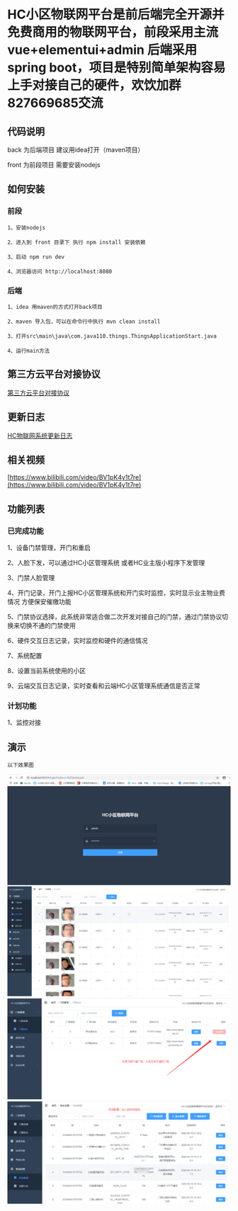 # HC小区物联网平台是前后端完全开源并免费商用的物联网平台，前段采用主流vue+elementui+admin 后端采用spring boot，项目是特别简单架构容易上手对接自己的硬件，欢饮加群827669685交流


## 代码说明

   back 为后端项目 建议用idea打开（maven项目）

   front 为前段项目 需要安装nodejs 

## 如何安装

### 前段

	1、安装nodejs

	2、进入到 front 目录下 执行 npm install 安装依赖

	3、启动 npm run dev

	4、浏览器访问 http://localhost:8080

### 后端

	1、idea 用maven的方式打开back项目

	2、maven 导入包，可以在命令行中执行 mvn clean install

	3、打开src\main\java\com.java110.things.ThingsApplicationStart.java 

	4、运行main方法

## 第三方云平台对接协议

[第三方云平台对接协议](back/docs/api.md)

## 更新日志

[HC物联网系统更新日志](back/ChangeLog.md)

## 相关视频

[https://www.bilibili.com/video/BV1pK4y1t7re](https://www.bilibili.com/video/BV1pK4y1t7re)

## 功能列表

### 已完成功能

1、设备门禁管理，开门和重启

2、人脸下发，可以通过HC小区管理系统 或者HC业主版小程序下发管理

3、门禁人脸管理

4、开门记录，开门上报HC小区管理系统和开门实时监控，实时显示业主物业费情况 方便保安催缴功能

5、门禁协议选择，此系统非常适合做二次开发对接自己的门禁，通过门禁协议切换来切换不通的门禁使用

6、硬件交互日志记录，实时监控和硬件的通信情况

7、系统配置 

8、设置当前系统使用的小区

9、云端交互日志记录，实时查看和云端HC小区管理系统通信是否正常

### 计划功能

1、监控对接


## 演示

	以下效果图

![image](docs/img/login.png)
![image](docs/img/menjing.png)
![image](docs/img/menjingxiyi.png)
![image](docs/img/settings.png)
